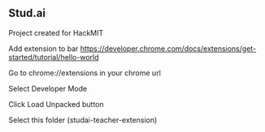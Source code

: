 ## Stud.ai
Project created for HackMIT

Add extension to bar
https://developer.chrome.com/docs/extensions/get-started/tutorial/hello-world

Go to chrome://extensions in your chrome url

Select Developer Mode

Click Load Unpacked button

Select this folder (studai-teacher-extension)
